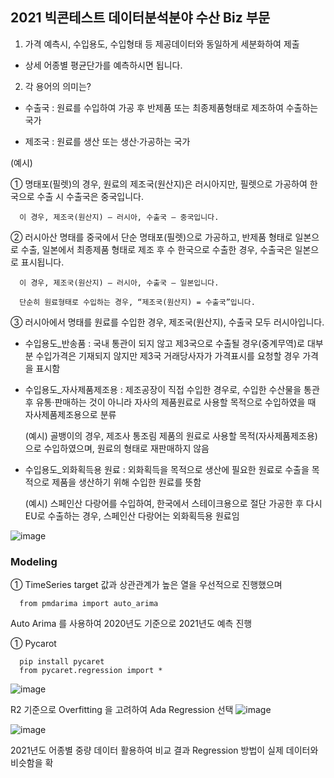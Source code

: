 ## 2021 빅콘테스트 데이터분석분야 수산 Biz 부문 

1. 가격 예측시, 수입용도, 수입형태 등 제공데이터와 동일하게 세분화하여 제출

 - 상세 어종별 평균단가를 예측하시면 됩니다.



2. 각 용어의 의미는?

 - 수출국 : 원료를 수입하여 가공 후 반제품 또는 최종제품형태로 제조하여 수출하는 국가 

 - 제조국 : 원료를 생산 또는 생산·가공하는 국가

  (예시)

  ① 명태포(필렛)의 경우, 원료의 제조국(원산지)은 러시아지만, 필렛으로 가공하여 한국으로 수출 시 수출국은 중국입니다. 

      이 경우, 제조국(원산지) – 러시아, 수출국 – 중국입니다. 

  ② 러시아산 명태를 중국에서 단순 명태포(필렛)으로 가공하고, 반제품 형태로 일본으로 수출, 일본에서 최종제품 형태로 제조 후 수 한국으로 수출한 경우, 수출국은 일본으로 표시됩니다.

      이 경우, 제조국(원산지) – 러시아, 수출국 – 일본입니다.

      단순히 원료형태로 수입하는 경우, “제조국(원산지) = 수출국”입니다. 

  ③ 러시아에서 명태를 원료를 수입한 경우, 제조국(원산지), 수출국 모두 러시아입니다.

 - 수입용도_반송품 : 국내 통관이 되지 않고 제3국으로 수출될 경우(중계무역)로 대부분 수입가격은 기재되지 않지만 제3국 거래당사자가 가격표시를 요청할 경우 가격을 표시함

 - 수입용도_자사제품제조용 : 제조공장이 직접 수입한 경우로, 수입한 수산물을 통관 후 유통·판매하는 것이 아니라 자사의 제품원료로 사용할 목적으로 수입하였을 때 자사제품제조용으로 분류

    (예시) 골뱅이의 경우, 제조사 통조림 제품의 원료로 사용할 목적(자사제품제조용)으로 수입하였으며, 원료의 형태로 재판매하지 않음

 - 수입용도_외화획득용 원료 : 외화획득을 목적으로 생산에 필요한 원료로 수출을 목적으로 제품을 생산하기 위해 수입한 원료를 뜻함

    (예시) 스페인산 다랑어를 수입하여, 한국에서 스테이크용으로 절단 가공한 후 다시 EU로 수출하는 경우, 스페인산 다랑어는 외화획득용 원료임

![image](https://user-images.githubusercontent.com/76906638/224447928-21089b09-ddad-4a22-9de8-d8140bd9ca4f.png)



### Modeling 

  ① TimeSeries
  target 값과 상관관계가 높은 열을 우선적으로 진행했으며 
      
      from pmdarima import auto_arima
      
  Auto Arima 를 사용하여 2020년도 기준으로 2021년도 예측 진행 
  
  ① Pycarot
      
      pip install pycaret
      from pycaret.regression import *  
  
  ![image](https://user-images.githubusercontent.com/76906638/224447317-91ab166c-6794-4503-bad0-fc2a4b4b9ef5.png)
  
  R2 기준으로 Overfitting 을 고려하여 Ada Regression 선택 
  ![image](https://user-images.githubusercontent.com/76906638/224448726-1ddd6031-7553-43c2-8666-c566b9e9bad9.png)

  ![image](https://user-images.githubusercontent.com/76906638/224447510-4585d963-a348-4e52-9b01-c566f053d64b.png)
  
  2021년도 어종별 중량 데이터 활용하여 비교 결과 Regression 방법이 실제 데이터와 비슷함을 확


